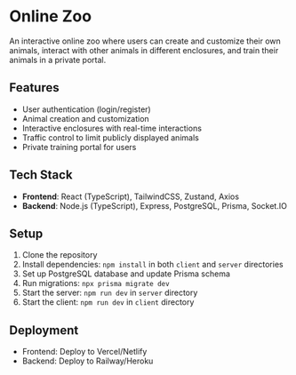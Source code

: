 # Online Zoo

An interactive online zoo where users can create and customize their own animals, interact with other animals in different enclosures, and train their animals in a private portal.

## Features
- User authentication (login/register)
- Animal creation and customization
- Interactive enclosures with real-time interactions
- Traffic control to limit publicly displayed animals
- Private training portal for users

## Tech Stack
- **Frontend**: React (TypeScript), TailwindCSS, Zustand, Axios
- **Backend**: Node.js (TypeScript), Express, PostgreSQL, Prisma, Socket.IO

## Setup
1. Clone the repository
2. Install dependencies: `npm install` in both `client` and `server` directories
3. Set up PostgreSQL database and update Prisma schema
4. Run migrations: `npx prisma migrate dev`
5. Start the server: `npm run dev` in `server` directory
6. Start the client: `npm run dev` in `client` directory

## Deployment
- Frontend: Deploy to Vercel/Netlify
- Backend: Deploy to Railway/Heroku
